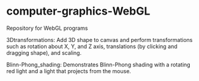 # computer-graphics-WebGL
Repository for WebGL programs

3Dtransformations:
Add 3D shape to canvas and perform transformations such as rotation about X, Y, and Z axis, translations (by clicking and dragging shape), and scaling.

Blinn-Phong_shading:
Demonstrates Blinn-Phong shading with a rotating red light and a light that projects from the mouse.
